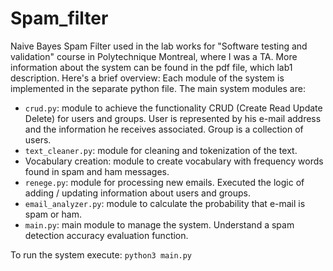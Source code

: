 # Spam_filter
Naive Bayes Spam Filter used in the lab works for "Software testing and validation" course in Polytechnique Montreal, where I was a TA.
More information about the system can be found in the pdf file, which lab1 description.
Here's a brief overview:
Each module of the system is implemented in the separate python file. The main system modules are:
- `crud.py`: module to achieve the functionality
CRUD (Create Read Update Delete) for users and groups. User
is represented by his e-mail address and the information he receives
associated. Group is a collection of users.
- `text_cleaner.py`: module for cleaning and tokenization of the text.
- Vocabulary creation: module to create vocabulary with frequency
words found in spam and ham messages.
- `renege.py`: module for processing new emails. Executed
the logic of adding / updating information about users and
groups.
- `email_analyzer.py`: module to calculate the probability that
e-mail is spam or ham.
- `main.py`: main module to manage the system. Understand
a spam detection accuracy evaluation function.

To run the system execute: `python3 main.py`
